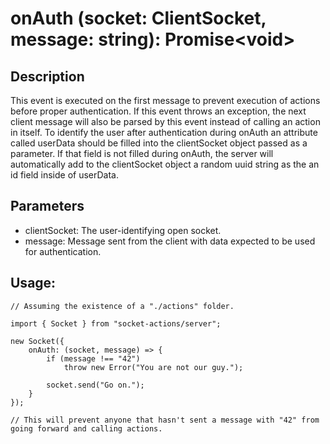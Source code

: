 # onAuth (socket: ClientSocket, message: string): Promise\<void>

## Description

This event is executed on the first message to prevent execution of actions before proper authentication. If this event throws an exception, the next client message will also be parsed by this event instead of calling an action in itself. To identify the user after authentication during onAuth an attribute called userData should be filled into the clientSocket object passed as a parameter. If that field is not filled during onAuth, the server will automatically add to the clientSocket object a random uuid string as the an id field inside of userData.

## Parameters

- clientSocket: The user-identifying open socket.
- message: Message sent from the client with data expected to be used for authentication.

## Usage:

```
// Assuming the existence of a "./actions" folder.

import { Socket } from "socket-actions/server";

new Socket({
    onAuth: (socket, message) => {
        if (message !== "42")
            throw new Error("You are not our guy.");

        socket.send("Go on.");
    }
});

// This will prevent anyone that hasn't sent a message with "42" from going forward and calling actions.
```
